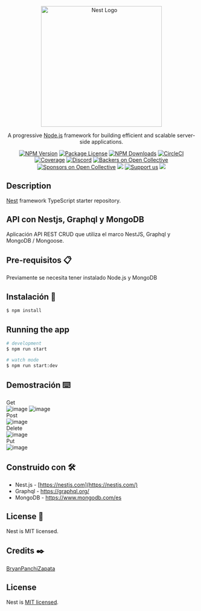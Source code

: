 <p align="center">
  <a href="http://nestjs.com/" target="blank"><img src="https://nestjs.com/img/logo_text.svg" width="320" alt="Nest Logo" /></a>
</p>

[circleci-image]: https://img.shields.io/circleci/build/github/nestjs/nest/master?token=abc123def456
[circleci-url]: https://circleci.com/gh/nestjs/nest

  <p align="center">A progressive <a href="http://nodejs.org" target="_blank">Node.js</a> framework for building efficient and scalable server-side applications.</p>
    <p align="center">
<a href="https://www.npmjs.com/~nestjscore" target="_blank"><img src="https://img.shields.io/npm/v/@nestjs/core.svg" alt="NPM Version" /></a>
<a href="https://www.npmjs.com/~nestjscore" target="_blank"><img src="https://img.shields.io/npm/l/@nestjs/core.svg" alt="Package License" /></a>
<a href="https://www.npmjs.com/~nestjscore" target="_blank"><img src="https://img.shields.io/npm/dm/@nestjs/common.svg" alt="NPM Downloads" /></a>
<a href="https://circleci.com/gh/nestjs/nest" target="_blank"><img src="https://img.shields.io/circleci/build/github/nestjs/nest/master" alt="CircleCI" /></a>
<a href="https://coveralls.io/github/nestjs/nest?branch=master" target="_blank"><img src="https://coveralls.io/repos/github/nestjs/nest/badge.svg?branch=master#9" alt="Coverage" /></a>
<a href="https://discord.gg/G7Qnnhy" target="_blank"><img src="https://img.shields.io/badge/discord-online-brightgreen.svg" alt="Discord"/></a>
<a href="https://opencollective.com/nest#backer" target="_blank"><img src="https://opencollective.com/nest/backers/badge.svg" alt="Backers on Open Collective" /></a>
<a href="https://opencollective.com/nest#sponsor" target="_blank"><img src="https://opencollective.com/nest/sponsors/badge.svg" alt="Sponsors on Open Collective" /></a>
  <a href="https://paypal.me/kamilmysliwiec" target="_blank"><img src="https://img.shields.io/badge/Donate-PayPal-ff3f59.svg"/></a>
    <a href="https://opencollective.com/nest#sponsor"  target="_blank"><img src="https://img.shields.io/badge/Support%20us-Open%20Collective-41B883.svg" alt="Support us"></a>
  <a href="https://twitter.com/nestframework" target="_blank"><img src="https://img.shields.io/twitter/follow/nestframework.svg?style=social&label=Follow"></a>
</p>
  <!--[![Backers on Open Collective](https://opencollective.com/nest/backers/badge.svg)](https://opencollective.com/nest#backer)
  [![Sponsors on Open Collective](https://opencollective.com/nest/sponsors/badge.svg)](https://opencollective.com/nest#sponsor)-->

## Description

[Nest](https://github.com/nestjs/nest) framework TypeScript starter repository.

## API con Nestjs, Graphql y MongoDB

 Aplicación API REST CRUD que utiliza el marco NestJS, Graphql y MongoDB / Mongoose.
 
## Pre-requisitos 📋
<p>Previamente se necesita tener instalado Node.js y MongoDB</p>

## Instalación 🔧

```bash
$ npm install
```

## Running the app

```bash
# development
$ npm run start

# watch mode
$ npm run start:dev

```
## Demostración ⌨️
Get<br>
![image](https://user-images.githubusercontent.com/63554719/123368689-e1093680-d541-11eb-96ba-39e33d1b6be2.png)
![image](https://user-images.githubusercontent.com/63554719/123369064-9cca6600-d542-11eb-88fb-c55d735629e8.png)<br>
Post<br>
![image](https://user-images.githubusercontent.com/63554719/123368915-4f4df900-d542-11eb-919a-20a8c7853f80.png)<br>
Delete<br>
![image](https://user-images.githubusercontent.com/63554719/123368969-6987d700-d542-11eb-83f7-d083d0c9c70a.png)<br>
Put<br>
![image](https://user-images.githubusercontent.com/63554719/123369017-7c021080-d542-11eb-8f8f-10cbe397cd83.png)

## Construido con 🛠️
* Nest.js - [https://nestjs.com](https://nestjs.com/)
* Graphql - https://graphql.org/
* MongoDB - https://www.mongodb.com/es

## License 📄

Nest is MIT licensed.

## Credits ✒️

[BryanPanchiZapata](https://github.com/BryanPanchiZapata)

## License

Nest is [MIT licensed](LICENSE).
